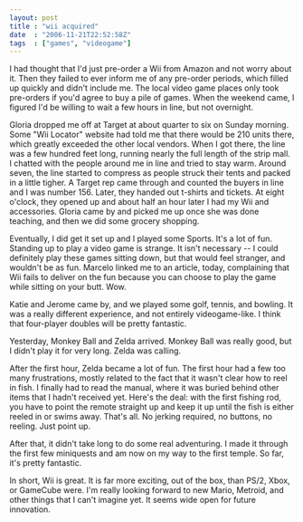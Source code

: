 ```yaml
---
layout: post
title : "wii acquired"
date  : "2006-11-21T22:52:58Z"
tags  : ["games", "videogame"]
---
```

I had thought that I'd just pre-order a Wii from Amazon and not worry about it. Then they failed to ever inform me of any pre-order periods, which filled up quickly and didn't include me.  The local video game places only took pre-orders if you'd agree to buy a pile of games.  When the weekend came, I figured I'd be willing to wait a few hours in line, but not overnight.

Gloria dropped me off at Target at about quarter to six on Sunday morning. Some "Wii Locator" website had told me that there would be 210 units there, which greatly exceeded the other local vendors.  When I got there, the line was a few hundred feet long, running nearly the full length of the strip mall.  I chatted with the people around me in line and tried to stay warm.  Around seven, the line started to compress as people struck their tents and packed in a little tigher.  A Target rep came through and counted the buyers in line and I was number 156.  Later, they handed out t-shirts and tickets.  At eight o'clock, they opened up and about half an hour later I had my Wii and accessories.  Gloria came by and picked me up once she was done teaching, and then we did some grocery shopping.

Eventually, I did get it set up and I played some Sports.  It's a lot of fun. Standing up to play a video game is strange.  It isn't necessary -- I could definitely play these games sitting down, but that would feel stranger, and wouldn't be as fun.  Marcelo linked me to an article, today, complaining that Wii fails to deliver on the fun because you can choose to play the game while sitting on your butt.  Wow.

Katie and Jerome came by, and we played some golf, tennis, and bowling.  It was a really different experience, and not entirely videogame-like.  I think that four-player doubles will be pretty fantastic.

Yesterday, Monkey Ball and Zelda arrived.  Monkey Ball was really good, but I didn't play it for very long.  Zelda was calling.

After the first hour, Zelda became a lot of fun.  The first hour had a few too many frustrations, mostly related to the fact that it wasn't clear how to reel in fish.  I finally had to read the manual, where it was buried behind other items that I hadn't received yet.  Here's the deal: with the first fishing rod, you have to point the remote straight up and keep it up until the fish is either reeled in or swims away.  That's all.  No jerking required, no buttons, no reeling.  Just point up.

After that, it didn't take long to do some real adventuring.  I made it through the first few miniquests and am now on my way to the first temple.  So far, it's pretty fantastic.

In short, Wii is great.  It is far more exciting, out of the box, than PS/2, Xbox, or GameCube were.  I'm really looking forward to new Mario, Metroid, and other things that I can't imagine yet.  It seems wide open for future innovation. 

